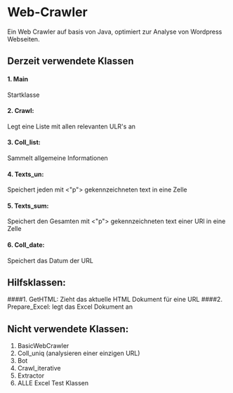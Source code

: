 # Web-Crawler
Ein Web Crawler auf basis von Java, optimiert zur Analyse von Wordpress Webseiten.

## Derzeit verwendete Klassen
#### 1. Main
Startklasse

#### 2. Crawl:
Legt eine Liste mit allen relevanten ULR's an

#### 3. Coll_list:
Sammelt allgemeine Informationen

#### 4. Texts_un:
Speichert jeden mit <"p"> gekennzeichneten text in eine Zelle

#### 5. Texts_sum:
Speichert den Gesamten mit <"p"> gekennzeichneten text einer URl in eine Zelle

#### 6. Coll_date:
Speichert das Datum der URL

## Hilfsklassen:
####1. GetHTML:
Zieht das aktuelle HTML Dokument für eine URL
####2. Prepare_Excel:
legt das Excel Dokument an

## Nicht verwendete Klassen:
1. BasicWebCrawler
2. Coll_uniq (analysieren einer einzigen URL)
3. Bot
4. Crawl_iterative
5. Extractor
6. ALLE Excel Test Klassen